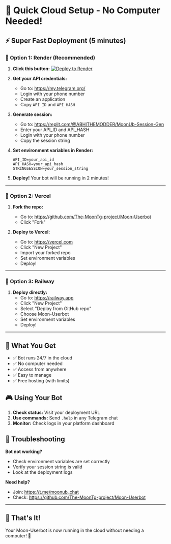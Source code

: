 # 🚀 Quick Cloud Setup - No Computer Needed!

## ⚡ Super Fast Deployment (5 minutes)

### 🌟 Option 1: Render (Recommended)

1. **Click this button:**
   [![Deploy to Render](https://render.com/images/deploy-to-render-button.svg)](https://render.com/deploy?repo=https://github.com/The-MoonTg-project/Moon-Userbot)

2. **Get your API credentials:**
   - Go to: https://my.telegram.org/
   - Login with your phone number
   - Create an application
   - Copy `API_ID` and `API_HASH`

3. **Generate session:**
   - Go to: https://replit.com/@ABHITHEMODDER/MoonUb-Session-Gen
   - Enter your API_ID and API_HASH
   - Login with your phone number
   - Copy the session string

4. **Set environment variables in Render:**
   ```
   API_ID=your_api_id
   API_HASH=your_api_hash
   STRINGSESSION=your_session_string
   ```

5. **Deploy!** Your bot will be running in 2 minutes!

---

### 🌟 Option 2: Vercel

1. **Fork the repo:**
   - Go to: https://github.com/The-MoonTg-project/Moon-Userbot
   - Click "Fork"

2. **Deploy to Vercel:**
   - Go to: https://vercel.com
   - Click "New Project"
   - Import your forked repo
   - Set environment variables
   - Deploy!

---

### 🌟 Option 3: Railway

1. **Deploy directly:**
   - Go to: https://railway.app
   - Click "New Project"
   - Select "Deploy from GitHub repo"
   - Choose Moon-Userbot
   - Set environment variables
   - Deploy!

---

## 🎯 What You Get

- ✅ Bot runs 24/7 in the cloud
- ✅ No computer needed
- ✅ Access from anywhere
- ✅ Easy to manage
- ✅ Free hosting (with limits)

## 🎮 Using Your Bot

1. **Check status:** Visit your deployment URL
2. **Use commands:** Send `.help` in any Telegram chat
3. **Monitor:** Check logs in your platform dashboard

## 🔧 Troubleshooting

**Bot not working?**
- Check environment variables are set correctly
- Verify your session string is valid
- Look at the deployment logs

**Need help?**
- Join: https://t.me/moonub_chat
- Check: https://github.com/The-MoonTg-project/Moon-Userbot

---

## 🎉 That's It!

Your Moon-Userbot is now running in the cloud without needing a computer! 🚀